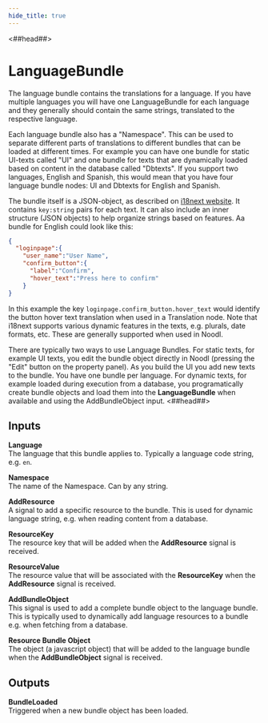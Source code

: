 ```yaml
---
hide_title: true
---
```


<##head##>
# LanguageBundle

The language bundle contains the translations for a language. If you have multiple languages you will have one LanguageBundle for each language and they generally should contain the same strings, translated to the respective language.

Each language bundle also has a "Namespace". This can be used to separate different parts of translations to different bundles that can be loaded at different times. For example you can have one bundle for static UI-texts called "UI" and one bundle for texts that are dynamically loaded based on content in the database called "Dbtexts". If you support two languages, English and Spanish, this would mean that you have four language bundle nodes: UI and Dbtexts for English and Spanish.

The bundle itself is a JSON-object, as described on [i18next website](https://www.i18next.com/translation-function/essentials). It contains `key:string` pairs for each text. It can also include an inner structure (JSON objects) to help organize strings based on features. Aa bundle for English could look like this:

```json
{
  "loginpage":{
    "user_name":"User Name",
    "confirm_button":{
      "label":"Confirm",
      "hover_text":"Press here to confirm"
    }
}
```

In this example the key `loginpage.confirm_button.hover_text` would identify the button hover text translation when used in a Translation node.
Note that i18next supports various dynamic features in the texts, e.g. plurals, date formats, etc. These are generally supported when used in Noodl.

There are typically two ways to use Language Bundles. For static texts, for example UI texts, you edit the bundle object directly in Noodl (pressing the "Edit" button on the property panel). As you build the UI you add new texts to the bundle. You have one bundle per language. For dynamic texts, for example loaded during execution from a database, you programatically create bundle objects and load them into the **LanguageBundle** when available and using the AddBundleObject input.
<##head##>

## Inputs

**Language**  
The language that this bundle applies to. Typically a language code string, e.g. `en`.

**Namespace**  
The name of the Namespace. Can by any string.

**AddResource**  
A signal to add a specific resource to the bundle. This is used for dynamic language string, e.g. when reading content from a database.

**ResourceKey**  
The resource key that will be added when the **AddResource** signal is received.

**ResourceValue**  
The resource value that will be associated with the **ResourceKey** when the **AddResource** signal is received.

**AddBundleObject**  
This signal is used to add a complete bundle object to the language bundle. This is typically used to dynamically add language resources to a bundle e.g. when fetching from a database.

**Resource Bundle Object**  
The object (a javascript object) that will be added to the language bundle when the **AddBundleObject** signal is received.

## Outputs

**BundleLoaded**  
Triggered when a new bundle object has been loaded.
